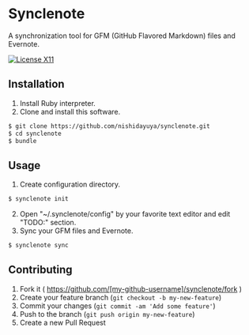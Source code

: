 # Synclenote

A synchronization tool for GFM (GitHub Flavored Markdown) files and Evernote.

[![License X11](https://img.shields.io/badge/license-X11-brightgreen.svg)](https://raw.githubusercontent.com/nishidayuya/synclenote/master/LICENSE.txt)

## Installation

1. Install Ruby interpreter.
2. Clone and install this software.
```sh
$ git clone https://github.com/nishidayuya/synclenote.git
$ cd synclenote
$ bundle
```

## Usage

1. Create configuration directory.
```sh
$ synclenote init
```
2. Open "~/.synclenote/config" by your favorite text editor and edit "TODO:" section.
3. Sync your GFM files and Evernote.
```sh
$ synclenote sync
```

## Contributing

1. Fork it ( https://github.com/[my-github-username]/synclenote/fork )
2. Create your feature branch (`git checkout -b my-new-feature`)
3. Commit your changes (`git commit -am 'Add some feature'`)
4. Push to the branch (`git push origin my-new-feature`)
5. Create a new Pull Request
